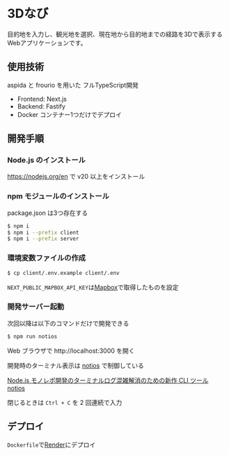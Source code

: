 # 3Dなび

目的地を入力し、観光地を選択、現在地から目的地までの経路を3Dで表示するWebアプリケーションです。

## 使用技術

aspida と frourio を用いた フルTypeScript開発

- Frontend: Next.js
- Backend: Fastify
- Docker コンテナー1つだけでデプロイ

## 開発手順

### Node.js のインストール

https://nodejs.org/en で v20 以上をインストール

### npm モジュールのインストール

package.json は3つ存在する

```sh
$ npm i
$ npm i --prefix client
$ npm i --prefix server
```

### 環境変数ファイルの作成

```sh
$ cp client/.env.example client/.env
```

`NEXT_PUBLIC_MAPBOX_API_KEY`は[Mapbox](https://www.mapbox.com)で取得したものを設定

### 開発サーバー起動

次回以降は以下のコマンドだけで開発できる

```sh
$ npm run notios
```

Web ブラウザで http://localhost:3000 を開く

開発時のターミナル表示は [notios](https://github.com/frouriojs/notios) で制御している

[Node.js モノレポ開発のターミナルログ混雑解消のための新作 CLI ツール notios](https://zenn.dev/luma/articles/nodejs-new-cli-tool-notios)

閉じるときは `Ctrl + C` を 2 回連続で入力

## デプロイ

`Dockerfile`で[Render](https://render.com)にデプロイ
